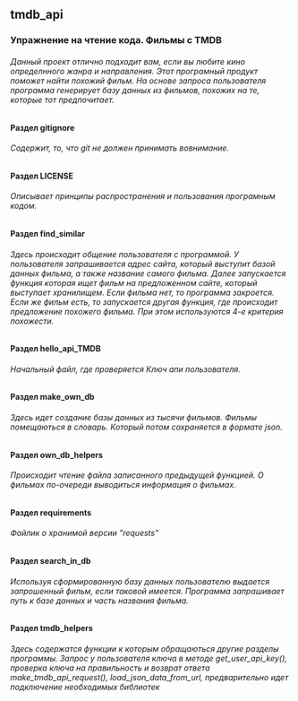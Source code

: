 ## tmdb_api
### Упражнение на чтение кода. Фильмы с TMDB
###### Данный проект отлично подходит вам, если вы любите кино определнного жанра и направления. Этот програмный продукт поможет найти похожий фильм. На основе запроса пользователя программа генерирует базу данных из фильмов, похожих на те, которые тот предпочитает.
#### Раздел gitignore 
###### Содержит, то, что git не должен принимать вовнимание.
#### Раздел LICENSE
###### Описывает принципы распространения и пользования програмным кодом.
#### Раздел find_similar
###### Здесь происходит общение  пользователя с программой. У пользователя запрашивается адрес сайта, который выступит базой данных фильма, а также название самого фильма. Далее запускается функция которая ищет фильм на предложенном сайте, который выступает хранилищем. Если фильма нет, то программа закроется. Если же фильм есть, то запускается другая функция, где происходит предложение похожего фильма. При этом используются 4-е критерия похожести.  
#### Раздел hello_api_TMDB
###### Начальный файл, где проверяется Ключ апи пользователя.
#### Раздел make_own_db
###### Здесь идет создание базы данных из тысячи фильмов. Фильмы помещаються в словарь. Который потом сохраняется в формате json.
#### Раздел own_db_helpers
###### Происходит чтение файла записанного предыдущей функцией. О фильмах по-очереди выводиться информация о фильмах.
#### Раздел requirements
###### Файлик о хранимой версии "requests"
#### Раздел search_in_db
###### Иcпользуя сформированную базу данных пользователю выдается запрошенный фильм, если таковой имеется. Программа запрашивает путь к базе данных и часть названия фильма. 
#### Раздел tmdb_helpers
###### Здесь содержатся функции к которым обращаються другие разделы программы. Запрос у пользователя ключа в методе get_user_api_key(), проверка ключа на правильность и возврат ответа make_tmdb_api_request(), load_json_data_from_url, предварительно идет подключение необходимых библиотек


